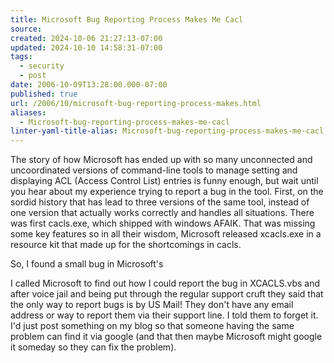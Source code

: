 ```yaml
---
title: Microsoft Bug Reporting Process Makes Me Cacl
source: 
created: 2024-10-06 21:27:13-07:00
updated: 2024-10-10 14:58:31-07:00
tags:
  - security
  - post
date: 2006-10-09T13:28:00.000-07:00
published: true
url: /2006/10/microsoft-bug-reporting-process-makes.html
aliases:
  - Microsoft-bug-reporting-process-makes-me-cacl
linter-yaml-title-alias: Microsoft-bug-reporting-process-makes-me-cacl
---
```



The story of how Microsoft has ended up with so many unconnected and uncoordinated versions of command-line tools to manage setting and displaying ACL (Access Control List) entries is funny enough, but wait until you hear about my experience trying to report a bug in the tool. First, on the sordid history that has lead to three versions of the same tool, instead of one version that actually works correctly and handles all situations. There was first cacls.exe, which shipped with windows AFAIK. That was missing some key features so in all their wisdom, Microsoft released xcacls.exe in a resource kit that made up for the shortcomings in cacls.  
  
So, I found a small bug in Microsoft's  
  
I called Microsoft to find out how I could report the bug in XCACLS.vbs and after voice jail and being put through the regular support cruft they said that the only way to report bugs is by US Mail! They don't have any email address or way to report them via their support line. I told them to forget it. I'd just post something on my blog so that someone having the same problem can find it via google (and that then maybe Microsoft might google it someday so they can fix the problem).